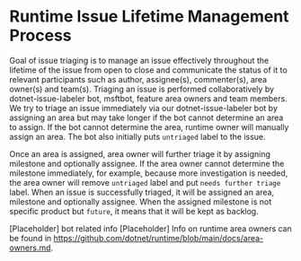 # Runtime Issue Lifetime Management Process

Goal of issue triaging is to manage an issue effectively throughout the lifetime of the issue from open to close and communicate the status of it to relevant participants such as author, assignee(s), commenter(s), area owner(s) and team(s). Triaging an issue is performed collaboratively by dotnet-issue-labeler bot, msftbot, feature area owners and team members. We try to triage an issue immediately via our dotnet-issue-labeler bot by assigning an area but may take longer if the bot cannot determine an area to assign. If the bot cannot determine the area, runtime owner will manually assign an area. The bot also initially puts `untriaged` label to the issue.

Once an area is assigned, area owner will further triage it by assigning milestone and optionally assignee. If the area owner cannot determine the milestone immediately, for example, because more investigation is needed, the area owner will remove `untriaged` label and put `needs further triage` label. When an issue is successfully triaged, it will be assigned an area, milestone and optionally assignee. When the assigned milestone is not specific product but `future`, it means that it will be kept as backlog.

[Placeholder] bot related info
[Placeholder] Info on runtime area owners can be found in https://github.com/dotnet/runtime/blob/main/docs/area-owners.md. 
